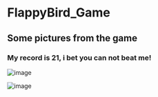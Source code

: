 # FlappyBird_Game

## Some pictures from the game
### My record is 21, i bet you can not beat me!

![image](https://user-images.githubusercontent.com/60651308/121776841-59a9e380-cb8f-11eb-9aee-80800ff48083.png)

![image](https://user-images.githubusercontent.com/60651308/121776873-747c5800-cb8f-11eb-9a75-c30e25d62468.png)
